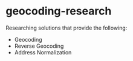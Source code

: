 geocoding-research
======================

Researching solutions that provide the following:
- Geocoding
- Reverse Geocoding
- Address Normalization